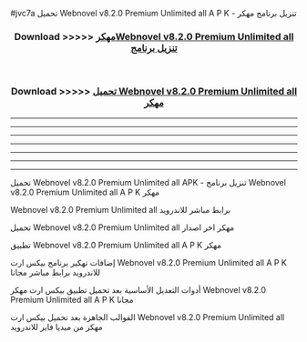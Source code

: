 #jvc7a تحميل Webnovel v8.2.0 Premium Unlimited all  A P K - تنزيل برنامج مهكر



<div align="center">
<h3>Download >>>>> <a href="https://runaway1.web.app/?sq=Webnovel v8.2.0 Premium Unlimited all ">مهكرWebnovel v8.2.0 Premium Unlimited all  تنزيل برنامج</a></h3><br>

<h3>Download >>>>> <a href="https://runaway1.web.app/?sq=Webnovel v8.2.0 Premium Unlimited all ">تحميل Webnovel v8.2.0 Premium Unlimited all  مهكر</a></h3>
</div>


----------------------------------------------------------

----------------------------------------------------------

----------------------------------------------------------

----------------------------------------------------------

----------------------------------------------------------

----------------------------------------------------------

----------------------------------------------------------

تحميل Webnovel v8.2.0 Premium Unlimited all  APK - تنزيل برنامج Webnovel v8.2.0 Premium Unlimited all  A P K مهكر

Webnovel v8.2.0 Premium Unlimited all  برابط مباشر للاندرويد

تحميل Webnovel v8.2.0 Premium Unlimited all  مهكر اخر اصدار

تطبيق Webnovel v8.2.0 Premium Unlimited all  A P K مهكر

إضافات تهكير برنامج بيكس ارت Webnovel v8.2.0 Premium Unlimited all  A P K للاندرويد برابط مباشر مجانا

أدوات التعديل الأساسية بعد تحميل تطبيق بيكس ارت مهكر Webnovel v8.2.0 Premium Unlimited all  A P K مجانا

القوالب الجاهزة بعد تحميل بيكس ارت Webnovel v8.2.0 Premium Unlimited all  مهكر من ميديا فاير للاندرويد


